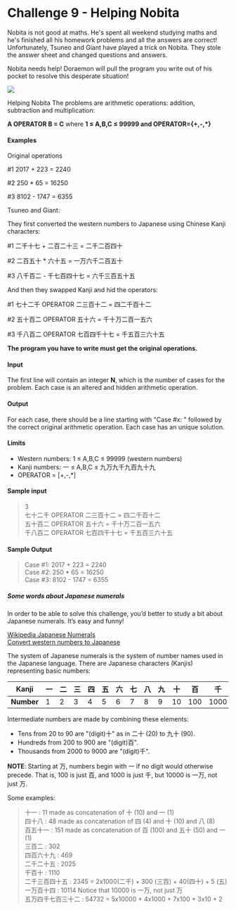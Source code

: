 # Challenge 9 - Helping Nobita
Nobita is not good at maths. He's spent all weekend studying maths and he's finished all his homework problems and all the answers are correct! Unfortunately, Tsuneo and Giant have played a trick on Nobita. They stole the answer sheet and changed questions and answers.

Nobita needs help! Doraemon will pull the program you write out of his pocket to resolve this desperate situation!

![](https://contest.tuenti.net/resources/2019/img/helping_nobita.jpeg)

Helping Nobita
The problems are arithmetic operations: addition, subtraction and multiplication:

**A OPERATOR B = C** where **1 ≤ A,B,C ≤ 99999 and OPERATOR={+,-,\*}**

#### Examples

Original operations

\#1 2017 + 223 = 2240

\#2 250 * 65 = 16250

\#3 8102 - 1747 = 6355

Tsuneo and Giant:

They first converted the western numbers to Japanese using Chinese Kanji characters:

\#1 二千十七 + 二百二十三 = 二千二百四十

\#2 二百五十 * 六十五 = 一万六千二百五十

\#3 八千百二 - 千七百四十七 = 六千三百五十五

And then they swapped Kanji and hid the operators:

\#1 七十二千 OPERATOR 二三百十二 = 四二千百十二

\#2 五十百二 OPERATOR 五十六 = 千十万二百一五六

\#3 千八百二 OPERATOR 七百四千十七 = 千五百三六十五

**The program you have to write must get the original operations.**

#### Input
The first line will contain an integer **N**, which is the number of cases for the problem. Each case is an altered and hidden arithmetic operation.

#### Output
For each case, there should be a line starting with "Case #x: " followed by the correct original arithmetic operation. 
Each case has an unique solution.

#### Limits
* Western numbers: 1 ≤ A,B,C ≤ 99999   (western numbers)
* Kanji numbers: 一 ≤ A,B,C ≤ 九万九千九百九十九
* OPERATOR = [+,-,*]

#### Sample input
> 3 \
> 七十二千 OPERATOR 二三百十二 = 四二千百十二 \
> 五十百二 OPERATOR 五十六 = 千十万二百一五六 \
> 千八百二 OPERATOR 七百四千十七 = 千五百三六十五

#### Sample Output
> Case #1: 2017 + 223 = 2240 \
> Case #2: 250 * 65 = 16250 \
> Case #3: 8102 - 1747 = 6355

##### Some words about Japanese numerals
In order to be able to solve this challenge, you’d better to study a bit about Japanese numerals. It’s easy and funny!

[Wikipedia Japanese Numerals](https://en.wikipedia.org/wiki/Japanese_numerals) \
[Convert western numbers to Japanese](https://www.sljfaq.org/cgi/numbers.cgi)

The system of Japanese numerals is the system of number names used in the Japanese language. There are Japanese characters (Kanjis) representing basic numbers:


| **Kanji** | 一 | 二 | 三 | 四 | 五 | 六 | 七 | 八 | 九 | 十 | 百 | 千 | 万 |
|--------|----|----|----|----|----|----|----|----|----|----|-----|------|-------|
| **Number** | 1 | 2 | 3 | 4 | 5 | 6 | 7 | 8 | 9 | 10 | 100 | 1000 | 10000 |

Intermediate numbers are made by combining these elements:

* Tens from 20 to 90 are "(digit)十" as in 二十 (20) to 九十 (90).
* Hundreds from 200 to 900 are "(digit)百".
* Thousands from 2000 to 9000 are "(digit)千".

**NOTE**: Starting at 万, numbers begin with 一 if no digit would otherwise precede. That is, 100 is just 百, and 1000 is just 千, but 10000 is 一万, not just 万.

Some examples:

> 十一 : 11  made as concatenation of 十 (10) and 一 (1) \
> 四十八 : 48 made as concatenation of 四 (4) and 十 (10) and 八 (8) \
> 百五十一 : 151 made as concatenation of 百 (100) and 五十 (50) and 一 (1) \
> 三百二 : 302 \
> 四百六十九 : 469 \
> 二千二十五 : 2025 \
> 千百十 : 1110 \
> 二千三百四十五 : 2345 = 2x1000(二千) + 300 (三百) + 40(四十) + 5 (五) \
> 一万百十四 : 10114   Notice that 10000 is 一万, not just 万 \
五万四千七百三十二 : 54732 = 5x10000 + 4x1000 + 7x100 + 3x10 + 2